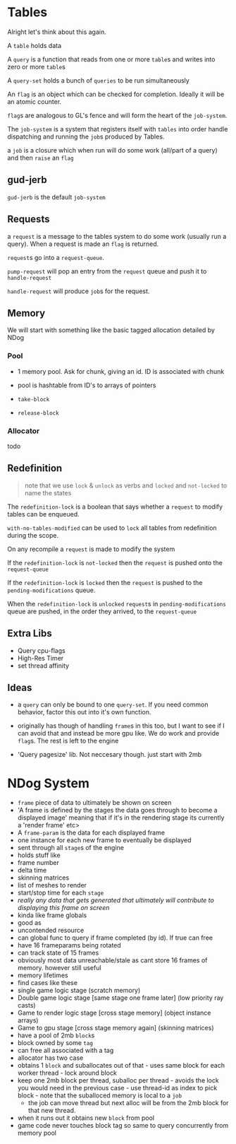 # Tables

Alright let's think about this again.

A `table` holds data

A `query` is a function that reads from one or more `table`s and writes into zero or more `table`s

A `query-set` holds a bunch of `queries` to be run simultaneously

An `flag` is an object which can be checked for completion. Ideally it will be an atomic counter.

`flag`s are analogous to GL's fence and will form the heart of the `job-system`.

The `job-system` is a system that registers itself with `tables` into order handle dispatching and running the `job`s produced by Tables.

a `job` is a closure which when run will do some work (all/part of a query) and then `raise` an `flag`

## gud-jerb

`gud-jerb` is the default `job-system`

## Requests

a `request` is a message to the tables system to do some work (usually run a query). When a request is made an `flag` is returned.

`request`s go into a `request-queue`.

`pump-request` will pop an entry from the `request` queue and push it to `handle-request`

`handle-request` will produce `job`s for the request. 

## Memory

We will start with something like the basic tagged allocation detailed by NDog

### Pool

- 1 memory pool. Ask for chunk, giving an id. ID is associated with chunk

- pool is hashtable from ID's to arrays of pointers

- `take-block`
- `release-block`

### Allocator

todo

## Redefinition

> note that we use `lock` & `unlock` as verbs and `locked` and `not-locked` to name the states

The `redefinition-lock` is a boolean that says whether a `request` to modify tables can be enqueued.

`with-no-tables-modified` can be used to `lock` all tables from redefinition during the scope.

On any recompile a `request` is made to modify the system

If the `redefinition-lock` is `not-locked` then the `request` is pushed onto the `request-queue`

If the `redefinition-lock` is `locked` then the `request` is pushed to the `pending-modifications` queue.

When the `redefinition-lock` is `unlocked` `request`s in `pending-modifications` queue are pushed, in the order they arrived, to the `request-queue`

## Extra Libs

- Query cpu-flags
- High-Res Timer
- set thread affinity

## Ideas

- a `query` can only be bound to one `query-set`. If you need common behavior, factor this out into it's own
  function.

- originally has though of handling `frame`s in this too, but I want to see if I can avoid that and instead be more gpu like. We do work and provide `flag`s. The rest is left to the engine

- 'Query pagesize' lib. Not neccesary though. just start with 2mb

# NDog System

- `frame` piece of data to ultimately be shown on screen
 - 'A frame is defined by the stages the data goes through to become a displayed image' meaning that if it's in the rendering stage its currently a 'render frame' etc>
- A `frame-param` is the data for each displayed frame
 - one instance for each new frame to eventually be displayed
 - sent through all `stage`s of the engine
 - holds stuff like
  - frame number
  - delta time
  - skinning matrices
  - list of meshes to render
  - start/stop time for each `stage`
  - *really any data that gets generated that ultimately will contribute to displaying this frame on screen*
 - kinda like frame globals
 - good as
  - uncontended resource
- can global func to query if frame completed (by id). If true can free
- have 16 frameparams being rotated
 - can track state of 15 frames
 - obviously most data unreachable/stale as cant store 16 frames of memory. however still useful
- memory lifetimes
 - find cases like these
  - single game logic stage (scratch memory)
  - Double game logic stage [same stage one frame later] (low priority ray casts)
  - Game to render logic stage [cross stage memory] (object instance arrays)
  - Game to gpu stage [cross stage memory again] (skinning matrices)
 - have a pool of 2mb `block`s
  - block owned by some `tag`
  - can free all associated with a tag
  - allocator has two case
   - obtains 1 `block` and suballocates out of that
    - uses same block for each worker thread
	- lock around block
   - keep one 2mb block per thread, suballoc per thread
    -  avoids the lock you would need in the previous case
    - use thread-id as index to pick block
	- note that the suballoced memory is local to a `job`
	 - the job can move thread but next alloc will be from the 2mb block for that new thread.
   - when it runs out it obtains new `block` from pool
 - game code never touches block tag so same to query concurrently from memory pool
